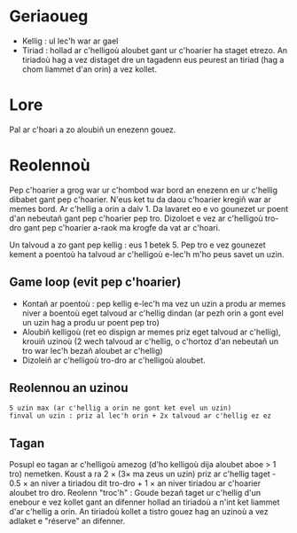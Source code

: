 # Geriaoueg
 * Kellig : ul lec'h war ar gael
 * Tiriad : hollad ar c'helligoù aloubet gant ur c'hoarier ha staget etrezo. An tiriadoù hag a vez distaget dre un tagadenn eus peurest an tiriad (hag a chom liammet d'an orin) a vez kollet.


# Lore
Pal ar c'hoari a zo aloubiñ un enezenn gouez.


# Reolennoù
Pep c'hoarier a grog war ur c'hombod war bord an enezenn en ur c'hellig dibabet gant pep c'hoarier. N'eus ket tu da daou c'hoarier kregiñ war ar memes bord.
Ar c'hellig a orin a dalv 1. Da lavaret eo e vo gounezet ur poent d'an nebeutañ gant pep c'hoarier pep tro.
Dizoloet e vez ar c'helligoù tro-dro gant pep c'hoarier a-raok ma krogfe da vat ar c'hoari.

Un talvoud a zo gant pep kellig : eus 1 betek 5.
Pep tro e vez gounezet kement a poentoù ha talvoud ar c'helligoù e-lec'h m'ho peus savet un uzin.


## Game loop (evit pep c'hoarier)
 * Kontañ ar poentoù : pep kellig e-lec'h ma vez un uzin a produ ar memes niver a boentoù eget talvoud ar c'hellig dindan (ar pezh orin a gont evel un uzin hag a produ ur poent pep tro)
 * Aloubiñ kelligoù (ret eo dispign ar memes priz eget talvoud ar c'hellig), krouiñ uzinoù (2 wech talvoud ar c'hellig, o c'hortoz d'an nebeutañ un tro war lec'h bezañ aloubet ar c'hellig)
 * Dizoleiñ ar c'helligoù tro-dro ar c'helligoù aloubet.

## Reolennou an uzinou
    5 uzin max (ar c'hellig a orin ne gont ket evel un uzin)
    finval un uzin : priz al lec'h orin + 2x talvoud ar c'hellig ez ez

## Tagan
   Posupl eo tagan ar c'helligoù amezog (d'ho kelligoù dija aloubet aboe > 1 tro) nemetken.
   Koust a ra 2 × (3× ma zeus un uzin) priz ar c'hellig taget - 0.5 × an niver a tiriadou dit tro-dro + 1 × an niver tiriadou ar c'hoarier aloubet tro dro.
   Reolenn "troc'h" :
    Goude bezañ taget ur c'hellig d'un enebour e vez kollet gant an difenner hollad an tiriadoù a n'int ket liammet d'ar c'hellig a orin. An tiriadoù kollet a tistro gouez hag an uzinoù a vez adlaket e "réserve" an difenner.
    
